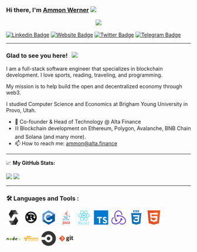 ### Hi there, I'm <a href="https://gkassym.netlify.app" target="_blank">Ammon Werner</a> <img src="https://media.giphy.com/media/hvRJCLFzcasrR4ia7z/giphy.gif" width="25px">

<div id="header" align="center">
  <img src="https://media.giphy.com/media/QC7rGl1AEoGOXGWHUC/giphy.gif" width="100"/>
</div>

[![Linkedin Badge](https://img.shields.io/badge/-LinkedIn-0e76a8?style=flat-square&logo=Linkedin&logoColor=white)](https://www.linkedin.com/in/ammon-werner/)
[![Website Badge](https://img.shields.io/badge/Website-3b5998?style=flat-square&logo=google-chrome&logoColor=white)](https://ammonwerner.com)
[![Twitter Badge](https://img.shields.io/badge/-Twitter-00acee?style=flat-square&logo=Twitter&logoColor=white)](https://twitter.com/0xSonOfMosiah)
[![Telegram Badge](https://img.shields.io/badge/-Telegram-0088cc?style=flat-square&logo=Telegram&logoColor=white)](https://t.me/SonOfMosiah)

---

### Glad to see you here! &nbsp; ![](https://visitor-badge.glitch.me/badge?page_id=ammonwerner1.visitor-badge)

I am a full-stack software engineer that specializes in blockchain development. I love sports, reading, traveling, and programming.

My mission is to help build the open and decentralized economy through web3.

I studied Computer Science and Economics at Brigham Young University in Provo, Utah.

- 🚀 Co-founder & Head of Technology @ Alta Finance
- ⛓ Blockchain development on Ethereum, Polygon, Avalanche, BNB Chain and Solana (and many more).
- 📫 How to reach me: ammon@alta.finance

---


📈 **My GitHub Stats:**
<p>
  <img height="180em" src="https://github-readme-stats.vercel.app/api?username=ammonwerner1&show_icons=true&hide_border=true&&count_private=true&include_all_commits=true" />
  <img height="180em" src="https://github-readme-stats.vercel.app/api/top-langs/?username=ammonwerner1&exclude_repo=KNN-Image-Classification&show_icons=true&hide_border=true&layout=compact&langs_count=8"/>
</p>

---

### :hammer_and_wrench: Languages and Tools :
<div>
  <img src="https://github.com/devicons/devicon/blob/master/icons/solidity/solidity-original.svg" title="Solidity" alt="Solidity" width="40" height="40"/>&nbsp;
  <img src="https://github.com/devicons/devicon/blob/master/icons/rust/rust-plain.svg" title="Rust" alt="Rust" width="40" height="40"/>&nbsp;
    <img src="https://github.com/devicons/devicon/blob/master/icons/c/c-original.svg" title="C" alt="C" width="40" height="40"/>&nbsp;
  <img src="https://github.com/devicons/devicon/blob/master/icons/java/java-original-wordmark.svg" title="Java" alt="Java" width="40" height="40"/>&nbsp;
  <img src="https://github.com/devicons/devicon/blob/master/icons/react/react-original-wordmark.svg" title="React" alt="React" width="40" height="40"/>&nbsp;
  <img src="https://github.com/devicons/devicon/blob/master/icons/typescript/typescript-original.svg" title="TypeScript" alt="TypeScript" width="40" height="40"/>&nbsp;
  <img src="https://github.com/devicons/devicon/blob/master/icons/redux/redux-original.svg" title="Redux" alt="Redux " width="40" height="40"/>&nbsp;
  <img src="https://github.com/devicons/devicon/blob/master/icons/css3/css3-plain-wordmark.svg"  title="CSS3" alt="CSS" width="40" height="40"/>&nbsp;
  <img src="https://github.com/devicons/devicon/blob/master/icons/html5/html5-original.svg" title="HTML5" alt="HTML" width="40" height="40"/>&nbsp;
  
  <img src="https://github.com/devicons/devicon/blob/master/icons/nodejs/nodejs-original-wordmark.svg" title="NodeJS" alt="NodeJS" width="40" height="40"/>&nbsp;
  <img src="https://github.com/devicons/devicon/blob/master/icons/amazonwebservices/amazonwebservices-plain-wordmark.svg" title="AWS" alt="AWS" width="40" height="40"/>&nbsp;
  <img src="https://github.com/devicons/devicon/blob/master/icons/circleci/circleci-plain.svg" title="CircleCI" alt="CircleCI" width="40" height="40"/>&nbsp;
  <img src="https://github.com/devicons/devicon/blob/master/icons/git/git-original-wordmark.svg" title="Git" alt="Git" width="40" height="40"/>&nbsp;
</div>
